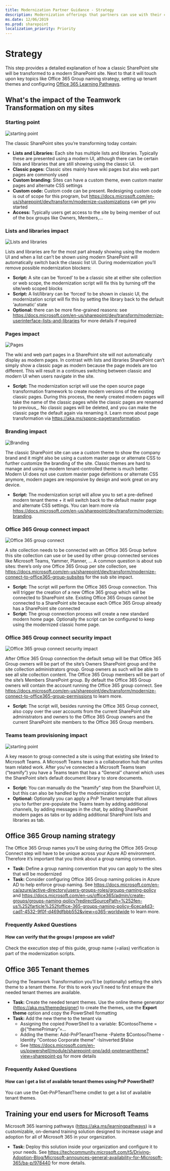 ```yaml
---
title: Modernization Partner Guidance - Strategy
description: Modernization offerings that partners can use with their customers - strategy step
ms.date: 12/06/2019
ms.prod: sharepoint
localization_priority: Priority
---
```


# Strategy

This step provides a detailed explanation of how a classic SharePoint site will be transformed to a modern SharePoint site. Next to that it will touch upon key topics like Office 365 Group naming strategy, setting up tenant themes and configuring [Office 365 Learning Pathways](https://aka.ms/learningpathways).

## What's the impact of the Teamwork Transformation on my sites

### Starting point

![starting point](media/modernize/teamwork_impact_1.png)

The classic SharePoint sites you’re transforming today contain:

- **Lists and Libraries:** Each site has multiple lists and libraries. Typically these are presented using a modern UI, although there can be certain lists and libraries that are still showing using the classic UI.
- **Classic pages:** Classic sites mainly have wiki pages but also web part pages are commonly used 
- **Custom branding:** Sites can have a custom theme, even custom master pages and alternate CSS settings
- **Custom code:** Custom code can be present. Redesigning custom code is out of scope for this program, but https://docs.microsoft.com/en-us/sharepoint/dev/transform/modernize-customizations can get you started
- **Access:** Typically users get access to the site by being member of out of the box groups like Owners, Members,…

### Lists and libraries impact

![Lists and libraries](media/modernize/teamwork_impact_2.png)

Lists and libraries are for the most part already showing using the modern UI and when a list can’t be shown using modern SharePoint will automatically switch back the classic list UI. During modernization you’ll remove possible modernization blockers:

- **Script:** A site can be ‘forced’ to be a classic site at either site collection or web scope, the modernization script will fix this by turning off the site/web scoped blocks
- **Script:** A list/library can be ‘forced’ to be shown in classic UI, the modernization script will fix this by setting the library back to the default ‘automatic’ state
- **Optional:** there can be more fine-grained reasons: see https://docs.microsoft.com/en-us/sharepoint/dev/transform/modernize-userinterface-lists-and-libraries for more details if required

### Pages impact

![Pages](media/modernize/teamwork_impact_3.png)

The wiki and web part pages in a SharePoint site will not automatically display as modern pages. In contrast with lists and libraries SharePoint can’t simply show a classic page as modern because the page models are too different. This will result in a continues switching between classic and modern UI when users navigate in the site.

- **Script:** The modernization script will use the open source page transformation framework to create modern versions of the existing classic pages. During this process, the newly created modern pages will take the name of the classic pages while the classic pages are renamed to previous_. No classic pages will be deleted, and you can make the classic page the default again via renaming it. Learn more about page transformation via https://aka.ms/sppnp-pagetransformation.

### Branding impact

![Branding](media/modernize/teamwork_impact_4.png)

The classic SharePoint site can use a custom theme to show the company brand and it might also be using a custom master page or alternate CSS to further customize the branding of the site. Classic themes are hard to manage and using a modern tenant-controlled theme is much better. Modern UI does not use custom master page definitions or alternate CSS anymore, modern pages are responsive by design and work great on any device.

- **Script:** The modernization script will allow you to set a pre-defined modern tenant theme + it will switch back to the default master page and alternate CSS settings. You can learn more via https://docs.microsoft.com/en-us/sharepoint/dev/transform/modernize-branding.

### Office 365 Group connect impact

![Office 365 group connect](media/modernize/teamwork_impact_5.png)

A site collection needs to be connected with an Office 365 Group before this site collection can use or be used by other group connected services like Microsoft Teams, Yammer, Planner, … A common question is about sub sites: there’s only one Office 365 Group per site collection, see https://docs.microsoft.com/en-us/sharepoint/dev/transform/modernize-connect-to-office365-group-subsites for the sub site impact.

- **Script:** The script will perform the Office 365 Group connection. This will trigger the creation of a new Office 365 group which will be connected to SharePoint site. Existing Office 365 Groups cannot be connected to a SharePoint site because each Office 365 Group already has a SharePoint site connected
- **Script:** The group connection process will create a new standard modern home page. Optionally the script can be configured to keep using the modernized classic home page.

### Office 365 Group connect security impact

![Office 365 group connect security impact](media/modernize/teamwork_impact_6.png)

After Office 365 Group connection the default setup will be that Office 365 Group owners will be part of the site’s Owners SharePoint group and the site collection administrators group. Group owners as such will be able to see all site collection content. The Office 365 Group members will be part of the site’s Members SharePoint group. By default the Office 365 Group owners will contain the account running the Office 365 group connect. See https://docs.microsoft.com/en-us/sharepoint/dev/transform/modernize-connect-to-office365-group-permissions to learn more.

- **Script:** The script will, besides running the Office 365 Group connect, also copy over the user accounts from the current SharePoint site administrators and owners to the Office 365 Group owners and the current SharePoint site members to the Office 365 Group members.

### Teams team provisioning impact

![starting point](media/modernize/teamwork_impact_7.png)

A key reason to group connected a site is using that existing site linked to Microsoft Teams. A Microsoft Teams team is a collaboration hub that unites team related work. After you’ve connected a Microsoft Teams team (“teamify”) you have a Teams team that has a “General” channel which uses the SharePoint site’s default document library to store documents.

- **Script:** You can manually do the “teamify” step from the SharePoint UI, but this can also be handled by the modernization script
- **Optional:** Optionally you can apply a PnP Tenant template that allows you to further pre-populate the Teams team by adding additional channels, by adding messages in the chat, by adding SharePoint modern pages as tabs or by adding additional SharePoint lists and libraries as tab.

## Office 365 Group naming strategy

The Office 365 Group names you’ll be using during the Office 365 Group Connect step will have to be unique across your Azure AD environment. Therefore it’s important that you think about a group naming convention.

- **Task:** Define a group naming convention that you can apply to the sites that will be modernized
- **Task:** Consider configuring Office 365 Group naming policies in Azure AD to help enforce group naming. See https://docs.microsoft.com/en-ca/azure/active-directory/users-groups-roles/groups-naming-policy and https://docs.microsoft.com/en-us/office365/admin/create-groups/groups-naming-policy?redirectSourcePath=%252fen-us%252farticle%252foffice-365-groups-naming-policy-6ceca4d3-cad1-4532-9f0f-d469dfbbb552&view=o365-worldwide to learn more.

### Frequently Asked Questions

#### How can verify that the groups I propose are valid?

Check the execution step of this guide, group name (=alias) verification is part of the modernization scripts.

## Office 365 Tenant themes

During the Teamwork Transformation you’ll be (optionally) setting the site’s theme to a tenant theme. For this to work you’ll need to first ensure the needed tenant themes are available.

- **Task:** Create the needed tenant themes. Use the online theme generator (https://aka.ms/themedesigner) to create the themes, use the **Export theme** option and copy the PowerShell formatting
- **Task:** Add the new theme to the tenant via
  - Assigning the copied PowerShell to a variable: $ContosoTheme = @{“themePrimary”=…
  - Adding the theme: Add-PnPTenantTheme -Palette $ContosoTheme -Identity “Contoso Corporate theme" -IsInverted:$false 
  - See https://docs.microsoft.com/en-us/powershell/module/sharepoint-pnp/add-pnptenanttheme?view=sharepoint-ps for more details

### Frequently Asked Questions

#### How can I get a list of available tenant themes using PnP PowerShell?

You can use the Get-PnPTenantTheme cmdlet to get a list of available tenant themes.

## Training your end users for Microsoft Teams

Microsoft 365 learning pathways (https://aka.ms/learningpathways) is a customizable, on-demand training solution designed to increase usage and adoption for all of Microsoft 365 in your organization.

- **Task:** Deploy this solution inside your organization and configure it to your needs. See https://techcommunity.microsoft.com/t5/Driving-Adoption-Blog/Microsoft-announces-general-availability-for-Microsoft-365/ba-p/978440 for more details.
